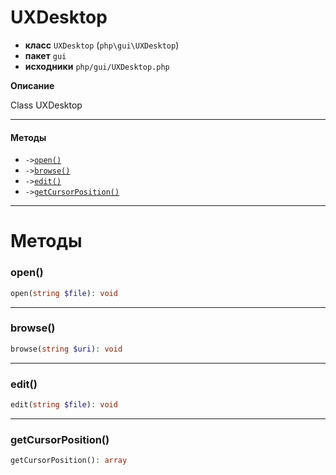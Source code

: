 # UXDesktop

- **класс** `UXDesktop` (`php\gui\UXDesktop`)
- **пакет** `gui`
- **исходники** `php/gui/UXDesktop.php`

**Описание**

Class UXDesktop

---

#### Методы

- `->`[`open()`](#method-open)
- `->`[`browse()`](#method-browse)
- `->`[`edit()`](#method-edit)
- `->`[`getCursorPosition()`](#method-getcursorposition)

---
# Методы

<a name="method-open"></a>

### open()
```php
open(string $file): void
```

---

<a name="method-browse"></a>

### browse()
```php
browse(string $uri): void
```

---

<a name="method-edit"></a>

### edit()
```php
edit(string $file): void
```

---

<a name="method-getcursorposition"></a>

### getCursorPosition()
```php
getCursorPosition(): array
```